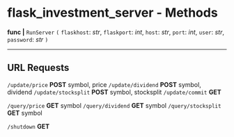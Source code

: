 # flask_investment_server - Methods

**func |** `RunServer` `(` `flaskhost`: *str*, `flaskport`: *int*, `host`: *str*, `port`: *int*, `user`: *str*, `password`: *str* `)`

---

## URL Requests

`/update/price` **POST** symbol, price
`/update/dividend` **POST** symbol, dividend
`/update/stocksplit` **POST** symbol, stocksplit
`/update/commit` **GET**

`/query/price` **GET** symbol
`/query/dividend` **GET** symbol
`/query/stocksplit` **GET** symbol

`/shutdown` **GET**